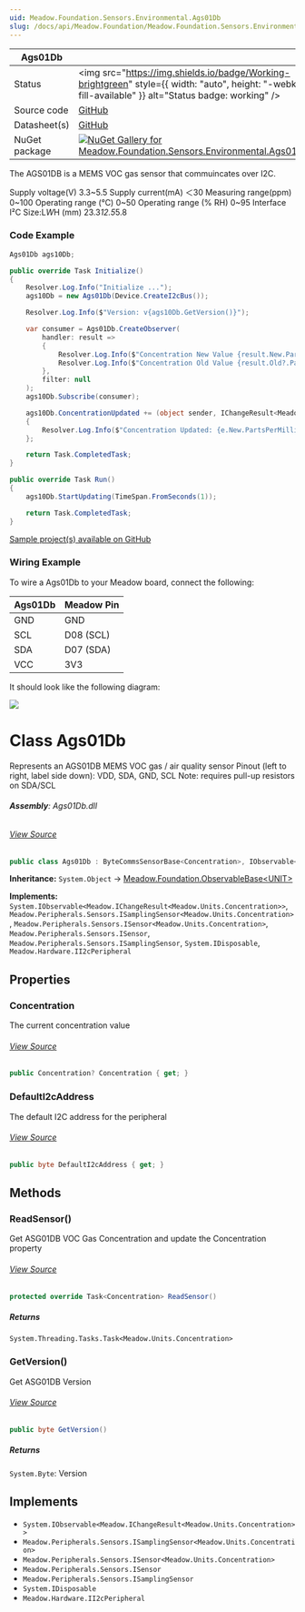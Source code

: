```yaml
---
uid: Meadow.Foundation.Sensors.Environmental.Ags01Db
slug: /docs/api/Meadow.Foundation/Meadow.Foundation.Sensors.Environmental.Ags01Db
---
```


| Ags01Db | |
|--------|--------|
| Status | <img src="https://img.shields.io/badge/Working-brightgreen" style={{ width: "auto", height: "-webkit-fill-available" }} alt="Status badge: working" /> |
| Source code | [GitHub](https://github.com/WildernessLabs/Meadow.Foundation/tree/main/Source/Meadow.Foundation.Peripherals/Sensors.Environmental.Ags01Db) |
| Datasheet(s) | [GitHub](https://github.com/WildernessLabs/Meadow.Foundation/tree/main/Source/Meadow.Foundation.Peripherals/Sensors.Environmental.Ags01Db/Datasheet) |
| NuGet package | <a href="https://www.nuget.org/packages/Meadow.Foundation.Sensors.Environmental.Ags01Db/" target="_blank"><img src="https://img.shields.io/nuget/v/Meadow.Foundation.Sensors.Environmental.Ags01Db.svg?label=Meadow.Foundation.Sensors.Environmental.Ags01Db" alt="NuGet Gallery for Meadow.Foundation.Sensors.Environmental.Ags01Db" /></a> |

The AGS01DB is a MEMS VOC gas sensor that commuincates over I2C. 

Supply voltage(V)	    3.3~5.5
Supply current(mA)	    ＜30
Measuring range(ppm)	0~100
Operating range (°C)	0~50
Operating range (% RH)	0~95
Interface 	            I²C
Size:L*W*H (mm)	        23.3*12.5*5.8

### Code Example

```csharp
Ags01Db ags10Db;

public override Task Initialize()
{
    Resolver.Log.Info("Initialize ...");
    ags10Db = new Ags01Db(Device.CreateI2cBus());

    Resolver.Log.Info($"Version: v{ags10Db.GetVersion()}");

    var consumer = Ags01Db.CreateObserver(
        handler: result =>
        {
            Resolver.Log.Info($"Concentration New Value {result.New.PartsPerMillion}ppm");
            Resolver.Log.Info($"Concentration Old Value {result.Old?.PartsPerMillion}ppm");
        },
        filter: null
    );
    ags10Db.Subscribe(consumer);

    ags10Db.ConcentrationUpdated += (object sender, IChangeResult<Meadow.Units.Concentration> e) =>
    {
        Resolver.Log.Info($"Concentration Updated: {e.New.PartsPerMillion:N2}ppm");
    };

    return Task.CompletedTask;
}

public override Task Run()
{
    ags10Db.StartUpdating(TimeSpan.FromSeconds(1));

    return Task.CompletedTask;
}

```

[Sample project(s) available on GitHub](https://github.com/WildernessLabs/Meadow.Foundation/tree/main/Source/Meadow.Foundation.Peripherals/Sensors.Environmental.Ags01Db/Samples/Ags01Db_Sample)

### Wiring Example

To wire a Ags01Db to your Meadow board, connect the following:

| Ags01Db | Meadow Pin  |
|---------|-------------|
| GND     | GND         |
| SCL     | D08 (SCL)   |
| SDA     | D07 (SDA)   |
| VCC     | 3V3         |

It should look like the following diagram:

<img src="/API_Assets/Meadow.Foundation.Sensors.Environmental.Ags01Db/Ags01Db_Fritzing.png" />





# Class Ags01Db
Represents an AGS01DB MEMS VOC gas / air quality sensor
Pinout (left to right, label side down): VDD, SDA, GND, SCL
Note: requires pull-up resistors on SDA/SCL

###### **Assembly**: Ags01Db.dll
###### [View Source](https://github.com/WildernessLabs/Meadow.Foundation/blob/main/Source/Meadow.Foundation.Peripherals/Sensors.Environmental.Ags01Db/Driver/Ags01Db.Enums.cs#L8)
```csharp title="Declaration"
public class Ags01Db : ByteCommsSensorBase<Concentration>, IObservable<IChangeResult<Concentration>>, ISamplingSensor<Concentration>, ISensor<Concentration>, ISensor, ISamplingSensor, IDisposable, II2cPeripheral
```
**Inheritance:** `System.Object` -> [Meadow.Foundation.ObservableBase&lt;UNIT&gt;](../ByteCommsSensorBase`UNIT`)

**Implements:**  
`System.IObservable<Meadow.IChangeResult<Meadow.Units.Concentration>>`, `Meadow.Peripherals.Sensors.ISamplingSensor<Meadow.Units.Concentration>`, `Meadow.Peripherals.Sensors.ISensor<Meadow.Units.Concentration>`, `Meadow.Peripherals.Sensors.ISensor`, `Meadow.Peripherals.Sensors.ISamplingSensor`, `System.IDisposable`, `Meadow.Hardware.II2cPeripheral`

## Properties
### Concentration
The current concentration value
###### [View Source](https://github.com/WildernessLabs/Meadow.Foundation/blob/main/Source/Meadow.Foundation.Peripherals/Sensors.Environmental.Ags01Db/Driver/Ags01Db.cs#L25)
```csharp title="Declaration"
public Concentration? Concentration { get; }
```
### DefaultI2cAddress
The default I2C address for the peripheral
###### [View Source](https://github.com/WildernessLabs/Meadow.Foundation/blob/main/Source/Meadow.Foundation.Peripherals/Sensors.Environmental.Ags01Db/Driver/Ags01Db.cs#L30)
```csharp title="Declaration"
public byte DefaultI2cAddress { get; }
```
## Methods
### ReadSensor()
Get ASG01DB VOC Gas Concentration and update the Concentration property
###### [View Source](https://github.com/WildernessLabs/Meadow.Foundation/blob/main/Source/Meadow.Foundation.Peripherals/Sensors.Environmental.Ags01Db/Driver/Ags01Db.cs#L45)
```csharp title="Declaration"
protected override Task<Concentration> ReadSensor()
```

##### Returns

`System.Threading.Tasks.Task<Meadow.Units.Concentration>`
### GetVersion()
Get ASG01DB Version
###### [View Source](https://github.com/WildernessLabs/Meadow.Foundation/blob/main/Source/Meadow.Foundation.Peripherals/Sensors.Environmental.Ags01Db/Driver/Ags01Db.cs#L65)
```csharp title="Declaration"
public byte GetVersion()
```

##### Returns

`System.Byte`: Version
## Implements

* `System.IObservable<Meadow.IChangeResult<Meadow.Units.Concentration>>`
* `Meadow.Peripherals.Sensors.ISamplingSensor<Meadow.Units.Concentration>`
* `Meadow.Peripherals.Sensors.ISensor<Meadow.Units.Concentration>`
* `Meadow.Peripherals.Sensors.ISensor`
* `Meadow.Peripherals.Sensors.ISamplingSensor`
* `System.IDisposable`
* `Meadow.Hardware.II2cPeripheral`
